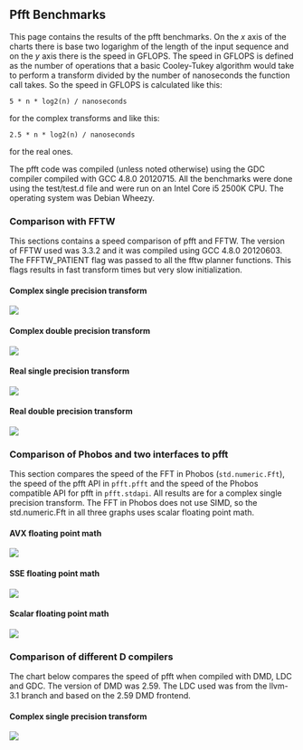 ## Pfft Benchmarks

This page contains the results of the pfft benchmarks. On the *x* axis of the
charts there is base two logarighm of the length of the input sequence and on the
 *y* axis there is the speed in GFLOPS. The speed in GFLOPS is defined as the
 number of operations that a basic Cooley-Tukey algorithm would take to perform
a transform divided by the number of nanoseconds the function call takes. So the
speed in GFLOPS is calculated like this:

    5 * n * log2(n) / nanoseconds

for the complex transforms and like this:

    2.5 * n * log2(n) / nanoseconds

for the real ones.

The pfft code was compiled (unless noted otherwise) using the GDC compiler
compiled with GCC 4.8.0 20120715. All the benchmarks were done 
using the test/test.d file and were run on an Intel Core i5 2500K CPU. The 
operating system was Debian Wheezy.



### Comparison with FFTW

This sections contains a speed comparison of pfft and FFTW. The version of 
FFTW used was 3.3.2 and it was compiled using GCC 4.8.0 20120603. The
FFFTW_PATIENT flag was passed to all the fftw planner functions. This flags
results in fast transform times but very slow initialization.

#### Complex single precision transform 

![](pfft-fftw-float.png)

#### Complex double precision transform 

![](pfft-fftw-double.png)

#### Real single precision transform

![](pfft-fftw-real-float.png)

#### Real double precision transform 

![](pfft-fftw-real-double.png)



### Comparison of Phobos and two interfaces to pfft

This section compares the speed of the FFT in Phobos (`std.numeric.Fft`), the
speed of the pfft API in `pfft.pfft` and the speed of the Phobos compatible
API for pfft in `pfft.stdapi`. All results are for a complex single precision
transform. The FFT in Phobos does not use SIMD, so the std.numeric.Fft in all
three graphs uses scalar floating point math.

#### AVX floating point math

![](pfft-std-phobos-float-avx.png)

#### SSE floating point math

![](pfft-std-phobos-float-sse.png)

#### Scalar floating point math

![](pfft-std-phobos-float-scalar.png)



### Comparison of different D compilers

The chart below compares the speed of pfft when compiled with DMD, 
LDC and GDC. The version of DMD was 2.59. The LDC used was from the llvm-3.1 
branch and based on the 2.59 DMD frontend.

#### Complex single precision transform

![](pfft-float-sse-gdmd-ldc-dmd.png)
